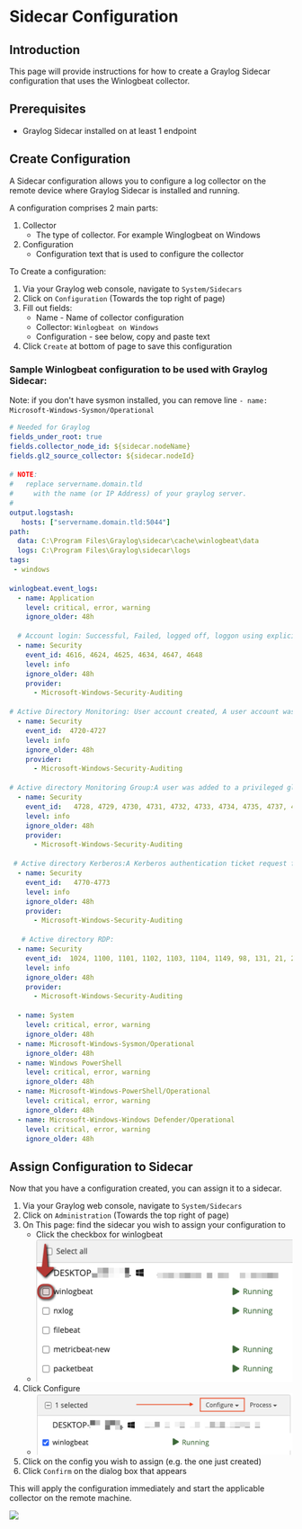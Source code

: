 # Sidecar Configuration

## Introduction

This page will provide instructions for how to create a Graylog Sidecar configuration that uses the Winlogbeat collector.

## Prerequisites

* Graylog Sidecar installed on at least 1 endpoint

## Create Configuration

A Sidecar configuration allows you to configure a log collector on the remote device where Graylog Sidecar is installed and running.

A configuration comprises 2 main parts:

1. Collector
    * The type of collector. For example Winglogbeat on Windows
2. Configuration
    * Configuration text that is used to configure the collector

To Create a configuration:

1. Via your Graylog web console, navigate to `System/Sidecars`
2. Click on `Configuration` (Towards the top right of page)
3. Fill out fields:
    * Name - Name of collector configuration
    * Collector: `Winlogbeat on Windows`
    * Configuration - see below, copy and paste text
4. Click `Create` at bottom of page to save this configuration


### Sample Winlogbeat configuration to be used with Graylog Sidecar:

Note: if you don't have sysmon installed, you can remove line `- name: Microsoft-Windows-Sysmon/Operational`

```yaml
# Needed for Graylog
fields_under_root: true
fields.collector_node_id: ${sidecar.nodeName}
fields.gl2_source_collector: ${sidecar.nodeId}

# NOTE:
#   replace servername.domain.tld
#     with the name (or IP Address) of your graylog server.
# 
output.logstash:
   hosts: ["servername.domain.tld:5044"]
path:
  data: C:\Program Files\Graylog\sidecar\cache\winlogbeat\data
  logs: C:\Program Files\Graylog\sidecar\logs
tags:
 - windows

winlogbeat.event_logs:
  - name: Application
    level: critical, error, warning
    ignore_older: 48h

  # Account login: Successful, Failed, logged off, loggon using explicit credentials
  - name: Security
    event_id: 4616, 4624, 4625, 4634, 4647, 4648
    level: info
    ignore_older: 48h
    provider:
      - Microsoft-Windows-Security-Auditing

# Active Directory Monitoring: User account created, A user account was enabled, An attempt was made to change the password of an account, A user account was disabled,A user account was changed, A user account was locked out,A user account was unlocked
  - name: Security
    event_id:  4720-4727
    level: info
    ignore_older: 48h
    provider:
      - Microsoft-Windows-Security-Auditing

# Active directory Monitoring Group:A user was added to a privileged global group, 	A user was added to a privileged local group, A user was added to a privileged universal group, A privileged local group was modified, A privileged global group was modified, A privileged universal group was modified
  - name: Security
    event_id:   4728, 4729, 4730, 4731, 4732, 4733, 4734, 4735, 4737, 4738, 4740-4743, 4754-4758, 4764, 4767, 4769
    level: info
    ignore_older: 48h
    provider:
      - Microsoft-Windows-Security-Auditing

 # Active directory Kerberos:A Kerberos authentication ticket request failed
  - name: Security
    event_id:   4770-4773
    level: info
    ignore_older: 48h
    provider:
      - Microsoft-Windows-Security-Auditing
   
   # Active directory RDP: 
  - name: Security
    event_id:  1024, 1100, 1101, 1102, 1103, 1104, 1149, 98, 131, 21, 22, 25 
    level: info
    ignore_older: 48h
    provider:
      - Microsoft-Windows-Security-Auditing

  - name: System
    level: critical, error, warning
    ignore_older: 48h
  - name: Microsoft-Windows-Sysmon/Operational
    ignore_older: 48h
  - name: Windows PowerShell
    level: critical, error, warning
    ignore_older: 48h
  - name: Microsoft-Windows-PowerShell/Operational
    level: critical, error, warning
    ignore_older: 48h
  - name: Microsoft-Windows-Windows Defender/Operational
    level: critical, error, warning
    ignore_older: 48h
```

## Assign Configuration to Sidecar

Now that you have a configuration created, you can assign it to a sidecar.

1. Via your Graylog web console, navigate to `System/Sidecars`
2. Click on `Administration` (Towards the top right of page)
3. On This page: find the sidecar you wish to assign your configuration to
    * Click the checkbox for winlogbeat
    * ![image](img/graylog-sidecar-config-assign-checkbox.png)
4. Click Configure
    * ![image](img/graylog-sidecar-config-assign-configure.png)
5. Click on the config you wish to assign (e.g. the one just created)
6. Click `Confirm` on the dialog box that appears

This will apply the configuration immediately and start the applicable collector on the remote machine.

<img src="https://telem.geek4u.net/img/poc/1x1.png?page=configuring-sidecar">
